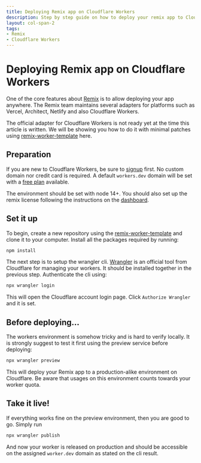 ```yaml
---
title: Deploying Remix app on Cloudflare Workers
description: Step by step guide on how to deploy your remix app to Cloudflare Workers using the `remix-worker-template`
layout: col-span-2
tags:
- Remix
- Cloudflare Workers
---
```

# Deploying Remix app on Cloudflare Workers

One of the core features about [Remix](https://remix.run/) is to allow deploying your app anywhere. The Remix team maintains several adapters for platforms such as Vercel, Architect, Netlify and also Cloudflare Workers.

The official adapter for Cloudflare Workers is not ready yet at the time this article is written. We will be showing you how to do it with minimal patches using [remix-worker-template](https://github.com/edmundhung/remix-worker-template) here.

## Preparation

If you are new to Cloudflare Workers, be sure to [signup](https://dash.cloudflare.com/sign-up) first. No custom domain nor credit card is required. A default `workers.dev` domain will be set with a [free plan](https://developers.cloudflare.com/workers/platform/limits#worker-limits) available.

The environment should be set with node 14+. You should also set up the remix license following the instructions on the [dashboard](https://remix.run/dashboard).

## Set it up

To begin, create a new repository using the [remix-worker-template](https://github.com/edmundhung/remix-worker-template/generate) and clone it to your computer. Install all the packages required by running:

```sh
npm install
```

The next step is to setup the wrangler cli. [Wrangler](https://github.com/cloudflare/wrangler) is an official tool from Cloudflare for managing your workers. It should be installed together in the previous step. Authenticate the cli using:

```sh
npx wrangler login
```

This will open the Cloudflare account login page. Click `Authorize Wrangler` and it is set.

## Before deploying...

The workers environment is somehow tricky and is hard to verify locally. It is strongly suggest to test it first using the preview service before deploying:

```sh
npx wrangler preview
```

This will deploy your Remix app to a production-alike environment on Cloudflare. Be aware that usages on this environment counts towards your worker quota.

## Take it live!

If everything works fine on the preview environment, then you are good to go. Simply run

```sh
npx wrangler publish
```

And now your worker is released on production and should be accessible on the assigned `worker.dev` domain as stated on the cli result.
